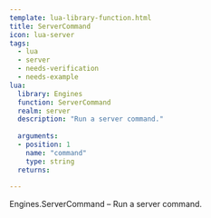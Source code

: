 ```yaml
---
template: lua-library-function.html
title: ServerCommand
icon: lua-server
tags:
  - lua
  - server
  - needs-verification
  - needs-example
lua:
  library: Engines
  function: ServerCommand
  realm: server
  description: "Run a server command."
  
  arguments:
  - position: 1
    name: "command"
    type: string
  returns:
    
---
```


<div class="lua__search__keywords">
Engines.ServerCommand &#x2013; Run a server command.
</div>
